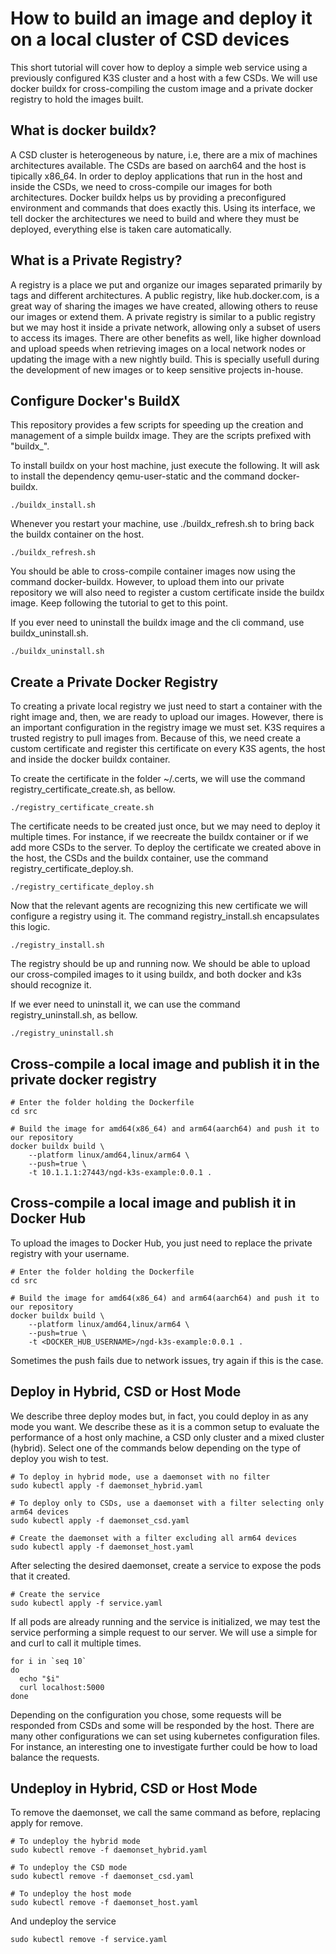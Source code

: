 # How to build an image and deploy it on a local cluster of CSD devices

This short tutorial will cover how to deploy a simple web service using a previously configured K3S cluster and a host with a few CSDs. We will use docker buildx for cross-compiling the custom image and a private docker registry to hold the images built.

## What is docker buildx?

A CSD cluster is heterogeneous by nature, i.e, there are a mix of machines architectures available. The CSDs are based on aarch64 and the host is tipically x86_64. In order to deploy applications that run in the host and inside the CSDs, we need to cross-compile our images for both architectures. Docker buildx helps us by providing a preconfigured environment and commands that does exactly this. Using its interface, we tell docker the architectures we need to build and where they must be deployed, everything else is taken care automatically.

## What is a Private Registry?

A registry is a place we put and organize our images separated primarily by tags and different architectures. A public registry, like hub.docker.com, is a great way of sharing the images we have created, allowing others to reuse our images or extend them. A private registry is similar to a public registry but we may host it inside a private network, allowing only a subset of users to access its images. There are other benefits as well, like higher download and upload speeds when retrieving images on a local network nodes or updating the image with a new nightly build. This is specially usefull during the development of new images or to keep sensitive projects in-house.

## Configure Docker's BuildX

This repository provides a few scripts for speeding up the creation and management of a simple buildx image. They are the scripts prefixed with "buildx\_".

To install buildx on your host machine, just execute the following. It will ask to install the dependency qemu-user-static and the command docker-buildx.

```shell
./buildx_install.sh
```

Whenever you restart your machine, use ./buildx_refresh.sh to bring back the buildx container on the host.

```shell
./buildx_refresh.sh
```

You should be able to cross-compile container images now using the command docker-buildx. However, to upload them into our private repository we will also need to register a custom certificate inside the buildx image. Keep following the tutorial to get to this point.

If you ever need to uninstall the buildx image and the cli command, use buildx_uninstall.sh.

```shell
./buildx_uninstall.sh
```

## Create a Private Docker Registry

To creating a private local registry we just need to start a container with the right image and, then, we are ready to upload our images. However, there is an important configuration in the registry image we must set. K3S requires a trusted registry to pull images from. Because of this, we need create a custom certificate and register this certificate on every K3S agents, the host and inside the docker buildx container.

To create the certificate in the folder ~/.certs, we will use the command registry_certificate_create.sh, as bellow.

```shell
./registry_certificate_create.sh
```

The certificate needs to be created just once, but we may need to deploy it multiple times. For instance, if we reecreate the buildx container or if we add more CSDs to the server. To deploy the certificate we created above in the host, the CSDs and the buildx container, use the command registry_certificate_deploy.sh.

```shell
./registry_certificate_deploy.sh
```

Now that the relevant agents are recognizing this new certificate we will configure a registry using it. The command registry_install.sh encapsulates this logic.

```shell
./registry_install.sh
```

The registry should be up and running now. We should be able to upload our cross-compiled images to it using buildx, and both docker and k3s should recognize it.

If we ever need to uninstall it, we can use the command registry_uninstall.sh, as bellow.

```shell
./registry_uninstall.sh
```

## Cross-compile a local image and publish it in the private docker registry

```shell
# Enter the folder holding the Dockerfile
cd src

# Build the image for amd64(x86_64) and arm64(aarch64) and push it to our repository
docker buildx build \
    --platform linux/amd64,linux/arm64 \
    --push=true \
    -t 10.1.1.1:27443/ngd-k3s-example:0.0.1 .
```

## Cross-compile a local image and publish it in Docker Hub

To upload the images to Docker Hub, you just need to replace the private registry with your username.

```shell
# Enter the folder holding the Dockerfile
cd src

# Build the image for amd64(x86_64) and arm64(aarch64) and push it to our repository
docker buildx build \
    --platform linux/amd64,linux/arm64 \
    --push=true \
    -t <DOCKER_HUB_USERNAME>/ngd-k3s-example:0.0.1 .
```

Sometimes the push fails due to network issues, try again if this is the case.

## Deploy in Hybrid, CSD or Host Mode

We describe three deploy modes but, in fact, you could deploy in as any mode you want. We describe these as it is a common setup to evaluate the performance of a host only machine, a CSD only cluster and a mixed cluster (hybrid). Select one of the commands below depending on the type of deploy you wish to test.

```shell
# To deploy in hybrid mode, use a daemonset with no filter
sudo kubectl apply -f daemonset_hybrid.yaml

# To deploy only to CSDs, use a daemonset with a filter selecting only arm64 devices
sudo kubectl apply -f daemonset_csd.yaml

# Create the daemonset with a filter excluding all arm64 devices
sudo kubectl apply -f daemonset_host.yaml
```

After selecting the desired daemonset, create a service to expose the pods that it created.

```shell
# Create the service
sudo kubectl apply -f service.yaml
```

If all pods are already running and the service is initialized, we may test the service performing a simple request to our server. We will use a simple for and curl to call it multiple times.

```shell
for i in `seq 10`
do
  echo "$i"
  curl localhost:5000
done
```

Depending on the configuration you chose, some requests will be responded from CSDs and some will be responded by the host. There are many other configurations we can set using kubernetes configuration files. For instance, an interesting one to investigate further could be how to load balance the requests.

## Undeploy in Hybrid, CSD or Host Mode

To remove the daemonset, we call the same command as before, replacing apply for remove.

```shell
# To undeploy the hybrid mode
sudo kubectl remove -f daemonset_hybrid.yaml

# To undeploy the CSD mode
sudo kubectl remove -f daemonset_csd.yaml

# To undeploy the host mode
sudo kubectl remove -f daemonset_host.yaml
```

And undeploy the service

```shell
sudo kubectl remove -f service.yaml
```
